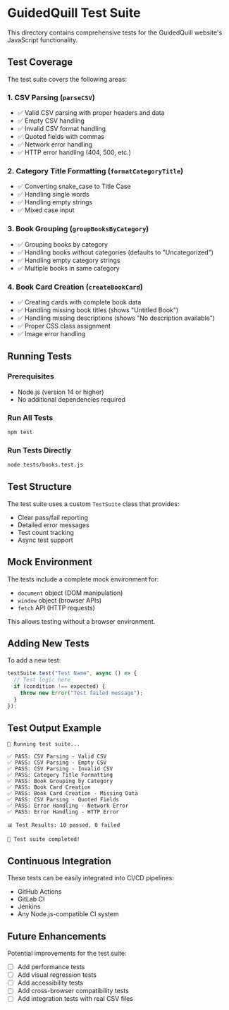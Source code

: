 # GuidedQuill Test Suite

This directory contains comprehensive tests for the GuidedQuill website's JavaScript functionality.

## Test Coverage

The test suite covers the following areas:

### 1. CSV Parsing (`parseCSV`)
- ✅ Valid CSV parsing with proper headers and data
- ✅ Empty CSV handling
- ✅ Invalid CSV format handling
- ✅ Quoted fields with commas
- ✅ Network error handling
- ✅ HTTP error handling (404, 500, etc.)

### 2. Category Title Formatting (`formatCategoryTitle`)
- ✅ Converting snake_case to Title Case
- ✅ Handling single words
- ✅ Handling empty strings
- ✅ Mixed case input

### 3. Book Grouping (`groupBooksByCategory`)
- ✅ Grouping books by category
- ✅ Handling books without categories (defaults to "Uncategorized")
- ✅ Handling empty category strings
- ✅ Multiple books in same category

### 4. Book Card Creation (`createBookCard`)
- ✅ Creating cards with complete book data
- ✅ Handling missing book titles (shows "Untitled Book")
- ✅ Handling missing descriptions (shows "No description available")
- ✅ Proper CSS class assignment
- ✅ Image error handling

## Running Tests

### Prerequisites
- Node.js (version 14 or higher)
- No additional dependencies required

### Run All Tests
```bash
npm test
```

### Run Tests Directly
```bash
node tests/books.test.js
```

## Test Structure

The test suite uses a custom `TestSuite` class that provides:
- Clear pass/fail reporting
- Detailed error messages
- Test count tracking
- Async test support

## Mock Environment

The tests include a complete mock environment for:
- `document` object (DOM manipulation)
- `window` object (browser APIs)
- `fetch` API (HTTP requests)

This allows testing without a browser environment.

## Adding New Tests

To add a new test:

```javascript
testSuite.test("Test Name", async () => {
  // Test logic here
  if (condition !== expected) {
    throw new Error("Test failed message");
  }
});
```

## Test Output Example

```
🧪 Running test suite...

✅ PASS: CSV Parsing - Valid CSV
✅ PASS: CSV Parsing - Empty CSV
✅ PASS: CSV Parsing - Invalid CSV
✅ PASS: Category Title Formatting
✅ PASS: Book Grouping by Category
✅ PASS: Book Card Creation
✅ PASS: Book Card Creation - Missing Data
✅ PASS: CSV Parsing - Quoted Fields
✅ PASS: Error Handling - Network Error
✅ PASS: Error Handling - HTTP Error

📊 Test Results: 10 passed, 0 failed

🎉 Test suite completed!
```

## Continuous Integration

These tests can be easily integrated into CI/CD pipelines:
- GitHub Actions
- GitLab CI
- Jenkins
- Any Node.js-compatible CI system

## Future Enhancements

Potential improvements for the test suite:
- [ ] Add performance tests
- [ ] Add visual regression tests
- [ ] Add accessibility tests
- [ ] Add cross-browser compatibility tests
- [ ] Add integration tests with real CSV files 